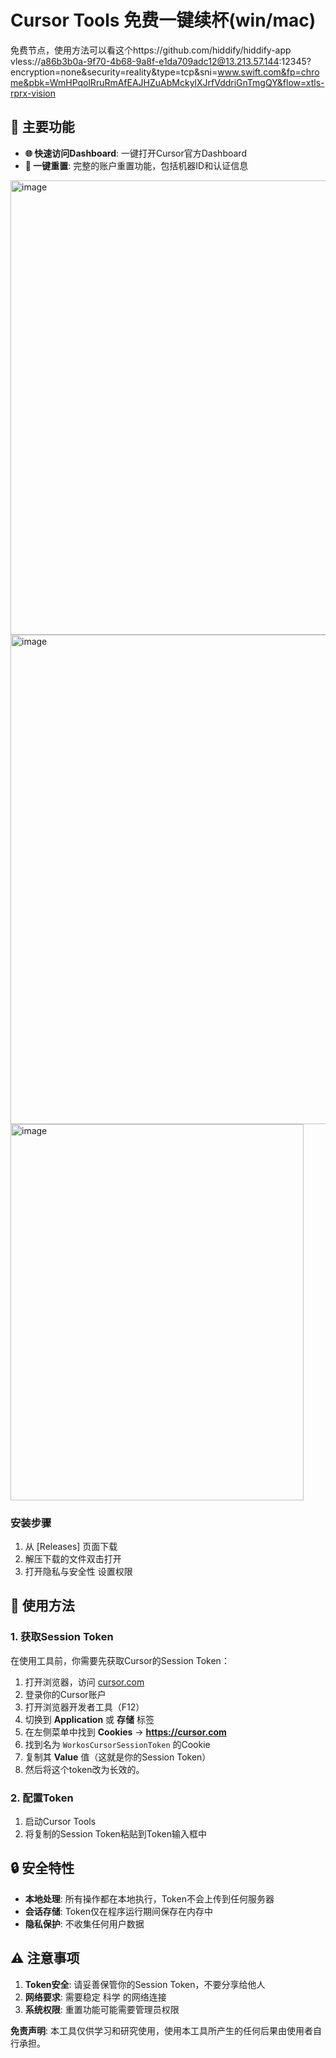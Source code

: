 # Cursor Tools 免费一键续杯(win/mac)
免费节点，使用方法可以看这个https://github.com/hiddify/hiddify-app
vless://a86b3b0a-9f70-4b68-9a8f-e1da709adc12@13.213.57.144:12345?encryption=none&security=reality&type=tcp&sni=www.swift.com&fp=chrome&pbk=WmHPqolRruRmAfEAJHZuAbMckylXJrfVddriGnTmgQY&flow=xtls-rprx-vision

## 🌟 主要功能

- **🌐 快速访问Dashboard**: 一键打开Cursor官方Dashboard
- **🚀 一键重置**: 完整的账户重置功能，包括机器ID和认证信息


<img width="604" height="727" alt="image" src="https://github.com/user-attachments/assets/96b04c6f-cdec-4db9-a86d-0b5394adfa2a" />
<img width="654" height="783" alt="image" src="https://github.com/user-attachments/assets/635b00c1-e25e-4ec1-aa4a-5862c425c0f8" />

<img width="469" height="602" alt="image" src="https://github.com/user-attachments/assets/335ca6bf-df66-42c7-9803-c893af8bc0ef" />





### 安装步骤

1. 从 [Releases] 页面下载
2. 解压下载的文件双击打开
3. 打开隐私与安全性 设置权限


## 🚀 使用方法

### 1. 获取Session Token

在使用工具前，你需要先获取Cursor的Session Token：

1. 打开浏览器，访问 [cursor.com](https://cursor.com)
2. 登录你的Cursor账户
3. 打开浏览器开发者工具（F12）
4. 切换到 **Application** 或 **存储** 标签
5. 在左侧菜单中找到 **Cookies** → **https://cursor.com**
6. 找到名为 `WorkosCursorSessionToken` 的Cookie
7. 复制其 **Value** 值（这就是你的Session Token）
8. 然后将这个token改为长效的。

### 2. 配置Token

1. 启动Cursor Tools
2. 将复制的Session Token粘贴到Token输入框中



## 🔒 安全特性

- **本地处理**: 所有操作都在本地执行，Token不会上传到任何服务器
- **会话存储**: Token仅在程序运行期间保存在内存中
- **隐私保护**: 不收集任何用户数据

## ⚠️ 注意事项

1. **Token安全**: 请妥善保管你的Session Token，不要分享给他人
3. **网络要求**: 需要稳定 科学 的网络连接
4. **系统权限**: 重置功能可能需要管理员权限


**免责声明**: 本工具仅供学习和研究使用，使用本工具所产生的任何后果由使用者自行承担。
